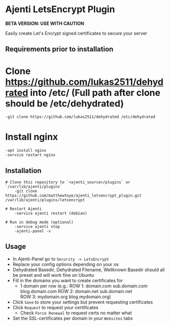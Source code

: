 # Ajenti LetsEncrypt Plugin

**BETA VERSION: USE WITH CAUTION**

Easily create Let's Encrypt signed certificates to secure your server

## Requirements prior to installation
# Clone https://github.com/lukas2511/dehydrated into /etc/ (Full path after clone should be /etc/dehydrated)
	-git clone https://github.com/lukas2511/dehydrated /etc/dehydrated
# Install nginx
	-apt install nginx
	-service restart nginx
		
## Installation
```
# Clone this repository to `<ajenti_source>/plugins` or `/var/lib/ajenti/plugins`
	-git clone https://github.com/matthewtoye/ajenti_letsencrypt_plugin.git /var/lib/ajenti/plugins/letsencrypt
	
# Restart Ajenti
	-service ajenti restart (debian)
	
# Run in debug mode (optional)
	-service ajenti stop
	-ajenti-panel -v
```

## Usage

* In Ajenti-Panel go to `Security -> LetsEncrypt`
* Replace your config options depending on your os
* Dehydrated Basedir, Dehydrated Filename, Wellknown Basedir should all be preset and will work fine on Ubuntu
* Fill in the domains you want to create certificates for
  * 1 domain per row (e.g.: ROW 1: domain.com sub.domain.com blog.domain.com
							ROW 2: domain.net sub.domain.net	
							ROW 3: mydomain.org blog.mydomain.org)
* Click `Save` to store your settings but prevent requesting certificates
* Click `Request` to request your certificates
  * Check `Force Renewal` to request certs no matter what
* Set the SSL-certificates per domain in your `Websites` tabs